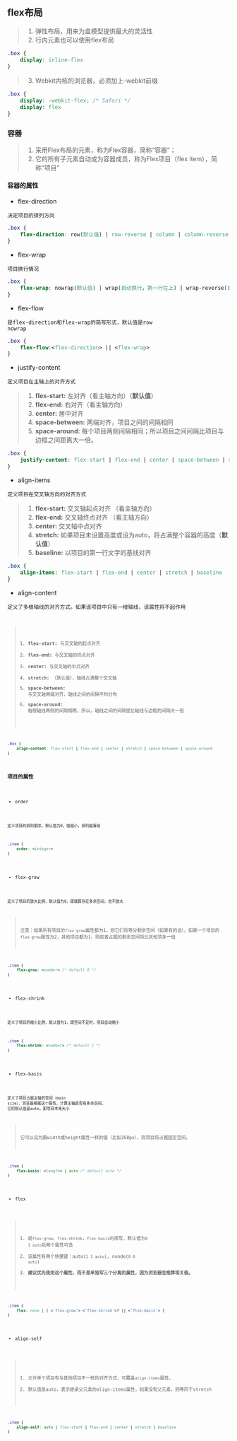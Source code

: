 ## flex布局
>1. 弹性布局，用来为盒模型提供最大的灵活性
>2. 行内元素也可以使用flex布局
````css
.box {
    display: inline-flex
}
````
>3. Webkit内核的浏览器，必须加上-webkit前缀
````css
.box {
    display: -webkit-flex; /* Safari */
    display: flex
}
````
### 容器
>1. 采用Flex布局的元素，称为Flex容器，简称“容器”；
>2. 它的所有子元素自动成为容器成员，称为Flex项目（flex item），简称“项目”
#### 容器的属性
* flex-direction

<code>决定项目的排列方向</code>
````css
.box {
    flex-direction: row(默认值) | row-reverse | column | column-reverse
}
````
* flex-wrap

<code>项目换行情况</code>
````css
.box {
    flex-wrap: nowrap(默认值) | wrap(自动换行，第一行在上) | wrap-reverse(自动换行，第一行在下)
}
````
* flex-flow

<code>是flex-direction和flex-wrap的简写形式，默认值是row nowrap</code>
````css
.box {
    flex-flow:<flex-direction> || <flex-wrap>
}
````
* justify-content

<code>定义项目在主轴上的对齐方式</code>
>1. **flex-start:** 左对齐（看主轴方向）（**默认值**）
>2. **flex-end:** 右对齐（看主轴方向）
>3. **center:** 居中对齐
>4. **space-between:** 两端对齐，项目之间的间隔相同
>5. **space-around:** 每个项目两侧间隔相同；所以项目之间间隔比项目与边框之间距离大一倍。
````css
.box {
    justify-content: flex-start | flex-end | center | space-between | space-around
}
````
* align-items 

<code>定义项目在交叉轴方向的对齐方式</code>
>1. **flex-start:** 交叉轴起点对齐 （看主轴方向）
>2. **flex-end:** 交叉轴终点对齐 （看主轴方向）
>3. **center:** 交叉轴中点对齐
>4. **stretch:** 如果项目未设置高度或设为auto，将占满整个容器的高度（**默认值**）
>5. **baseline:** 以项目的第一行文字的基线对齐
````css
.box {
    align-items: flex-start | flex-end | center | stretch | baseline
}
````
* align-content

<code>定义了多根轴线的对齐方式。如果该项目中只有一根轴线，该属性将不起作用<code>
>1. **flex-start:** 与交叉轴的起点对齐
>2. **flex-end:** 与交叉轴的终点对齐
>3. **center:** 与交叉轴的中点对齐
>4. **stretch:** （默认值），轴线占满整个交叉轴
>5. **space-between:** 与交叉轴两端对齐，轴线之间的间隔平均分布
>6. **space-around:**  每根轴线两侧的间隔相等。所以，轴线之间的间隔壁比轴线与边框的间隔大一倍
````css
.box {
    align-content: flex-start | flex-end | center | stretch | space-between | space-around
}
````
### 项目的属性
* order  

<code>定义项目的排列顺序，默认值为0。值越小，排列越靠前</code>
````css
.item {
    order: <integer>
}
````
* flex-grow  

<code>定义了项目的放大比例，默认值为0，即就算存在多余空间，也不放大</code>
>注意：如果所有项目的<code>flex-grow</code>属性都为1，则它们将等分剩余空间（如果有的话）。如果一个项目的<code>flex-grow</code>属性为2，其他项目都为1，则前者占据的剩余空间将比其他项多一倍
````css
.item {
    flex-grow: <number> /* default 0 */
}
````
* flex-shrink  

<code>定义了项目的缩小比例，默认值为1，即空间不足时，项目自动缩小</code>
````css
.item {
    flex-shrink: <number> /* default 1 */
}
````
* flex-basis  

<code>定义了项目占据主轴的空间（main size），浏览器根据这个属性，计算主轴是否有多余空间。</code>
<code>它的默认值是auto，即项目本来大小</code>
> 它可以设为跟width或height属性一样的值（比如350px），则项目将占据固定空间。
````css
.item {
    flex-basis: <length> | auto /* default auto */
}
````
* flex  

>1. 是<code>flex-grow</code>，<code>flex-shrink</code>，<code>flex-basis</code>的简写，默认值为<code>0 1 auto</code>后两个属性可选
>2. 该属性有两个快捷键：auto(<code>1 1 auto</code>), nonde(<code>0 0  auto</code>)
>3. **建议优先使用这个属性，而不是单独写三个分离的属性，因为浏览器会推算相关值。**
````css
.item {
    flex: none | [ <'flex-grow'> <'flex-shrink'>? || <'flex-basis'> ]
}
````
* align-self  

>1. 允许单个项目有与其他项目不一样的对齐方式，可覆盖<code>align-items</code>属性。
>2. 默认值是auto，表示继承父元素的align-items属性，如果没有父元素，则等同于stretch
````css
.item {
    align-self: auto | flex-start | flex-end | center | stretch | baseline
}
````
